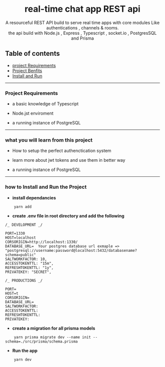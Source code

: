<div align="center">

# real-time chat app REST api

A resourceful REST API build to serve real time apps with core modules Like authentications , channels & rooms. <br />
the api build with Node.js , Express , Typescript , socket.io , PostgresSQL and Prisma <br />

</div>

## Table of contents

- [project Requirements](#project-requirements)
- [Project Benfits](#what-you-will-learn-from-this-project)
- [Install and Run](#how-to-install-and-run-the-project)

---

### **Project Requirements**

- a basic knowledge of Typescript

- Node.jst enviroment

- a running instance of PostgreSQL

---

### **what you will learn from this project**

- How to setup the perfect authenctication system

- learn more about jwt tokens and use them in better way

- a running instance of PostgreSQL

---

### **how to Install and Run the Project**

- **install dependancies**

```
    yarn add
```

- **create .env file in root directory and add the following**

```
/_ DEVELOPMENT _/

PORT=1330
HOST=localhost
CORSORIGIN=http://localhost:1330/
DATABASE_URL=  Your postgres database url exmaple =>  "postgresql://username:password@localhost:5432/databasename?schema=public"
SALTWORKFACTOR: 10,
ACCESSTOKENTTL: "15m",
REFRESHTOKENTTL: "1y",
PRIVATEKEY: "SECRET",

/_ PRODUCTIONS _/

PORT=
HOST=t
CORSORIGIN=
DATABASE_URL=
SALTWORKFACTOR:
ACCESSTOKENTTL:
REFRESHTOKENTTL:
PRIVATEKEY:

```

- **create a migration for all prisma models**

```
    yarn prisma migrate dev --name init --schema=./src/prisma/schema.prisma
```

- **Run the app**

```
    yarn dev
```
